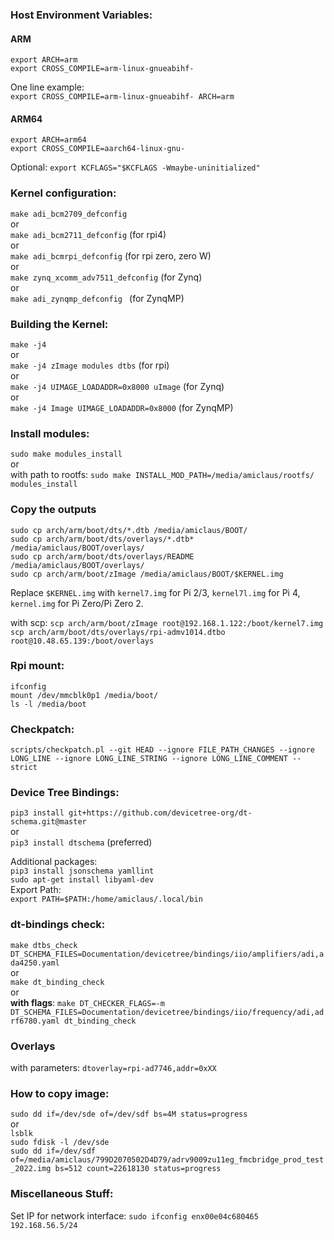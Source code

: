 ### Host Environment Variables:
#### ARM
`export ARCH=arm`  
`export CROSS_COMPILE=arm-linux-gnueabihf-`  

One line example:  
`export CROSS_COMPILE=arm-linux-gnueabihf- ARCH=arm`  

#### ARM64
`export ARCH=arm64`  
`export CROSS_COMPILE=aarch64-linux-gnu-`  

Optional: `export KCFLAGS="$KCFLAGS -Wmaybe-uninitialized"`

### Kernel configuration:
`make adi_bcm2709_defconfig`  
or   
`make adi_bcm2711_defconfig` (for rpi4)  
or  
`make adi_bcmrpi_defconfig` (for rpi zero, zero W)  
or  
`make zynq_xcomm_adv7511_defconfig` (for Zynq)  
or  
`make adi_zynqmp_defconfig ` (for ZynqMP)  

### Building the Kernel:
`make -j4`  
or  
`make -j4 zImage modules dtbs` (for rpi)  
or  
`make -j4 UIMAGE_LOADADDR=0x8000 uImage` (for Zynq)  
or  
`make -j4 Image UIMAGE_LOADADDR=0x8000` (for ZynqMP)  

### Install modules:
`sudo make modules_install`  
or  
with path to rootfs: `sudo make INSTALL_MOD_PATH=/media/amiclaus/rootfs/ modules_install`

### Copy the outputs
`sudo cp arch/arm/boot/dts/*.dtb /media/amiclaus/BOOT/`  
`sudo cp arch/arm/boot/dts/overlays/*.dtb* /media/amiclaus/BOOT/overlays/`  
`sudo cp arch/arm/boot/dts/overlays/README /media/amiclaus/BOOT/overlays/`  
`sudo cp arch/arm/boot/zImage /media/amiclaus/BOOT/$KERNEL.img`  

Replace `$KERNEL.img` with `kernel7.img` for Pi 2/3, `kernel7l.img` for Pi 4, `kernel.img` for Pi Zero/Pi Zero 2.

with scp:
`scp arch/arm/boot/zImage root@192.168.1.122:/boot/kernel7.img` 
`scp arch/arm/boot/dts/overlays/rpi-admv1014.dtbo  root@10.48.65.139:/boot/overlays`

### Rpi mount:
`ifconfig`  
`mount /dev/mmcblk0p1 /media/boot/`  
`ls -l /media/boot`  

### Checkpatch:
`scripts/checkpatch.pl --git HEAD --ignore FILE_PATH_CHANGES --ignore LONG_LINE --ignore LONG_LINE_STRING --ignore LONG_LINE_COMMENT --strict`

### Device Tree Bindings:
`pip3 install git+https://github.com/devicetree-org/dt-schema.git@master`  
or  
`pip3 install dtschema` (preferred)  

Additional packages:  
`pip3 install jsonschema yamllint`  
`sudo apt-get install libyaml-dev`  
Export Path:  
`export PATH=$PATH:/home/amiclaus/.local/bin`  
### dt-bindings check:
`make dtbs_check DT_SCHEMA_FILES=Documentation/devicetree/bindings/iio/amplifiers/adi,ada4250.yaml`  
or  
`make dt_binding_check`  
or  
**with flags**: `make DT_CHECKER_FLAGS=-m DT_SCHEMA_FILES=Documentation/devicetree/bindings/iio/frequency/adi,adrf6780.yaml dt_binding_check`

### Overlays
with parameters: `dtoverlay=rpi-ad7746,addr=0xXX`

### How to copy image:
`sudo dd if=/dev/sde of=/dev/sdf bs=4M status=progress`  
or  
`lsblk`  
`sudo fdisk -l /dev/sde`  
`sudo dd if=/dev/sdf of=/media/amiclaus/799D2070502D4D79/adrv9009zu11eg_fmcbridge_prod_test_2022.img bs=512 count=22618130 status=progress`  

### Miscellaneous Stuff:
Set IP for network interface: `sudo ifconfig enx00e04c680465 192.168.56.5/24`  
